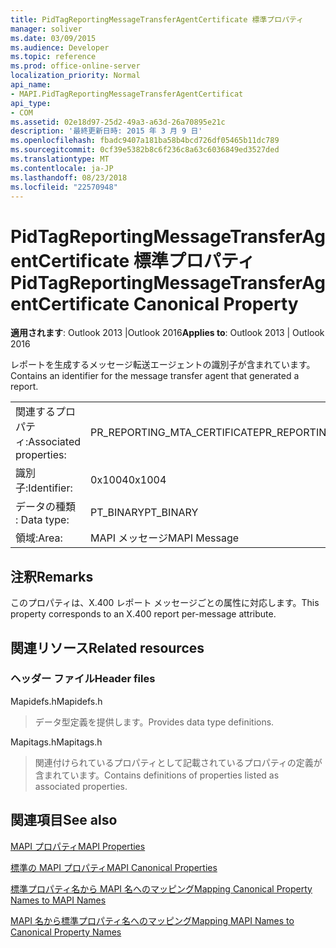 ```yaml
---
title: PidTagReportingMessageTransferAgentCertificate 標準プロパティ
manager: soliver
ms.date: 03/09/2015
ms.audience: Developer
ms.topic: reference
ms.prod: office-online-server
localization_priority: Normal
api_name:
- MAPI.PidTagReportingMessageTransferAgentCertificat
api_type:
- COM
ms.assetid: 02e18d97-25d2-49a3-a63d-26a70895e21c
description: '最終更新日時: 2015 年 3 月 9 日'
ms.openlocfilehash: fbadc9407a181ba58b4bcd726df05465b11dc789
ms.sourcegitcommit: 0cf39e5382b8c6f236c8a63c6036849ed3527ded
ms.translationtype: MT
ms.contentlocale: ja-JP
ms.lasthandoff: 08/23/2018
ms.locfileid: "22570948"
---
```

# <a name="pidtagreportingmessagetransferagentcertificate-canonical-property"></a><span data-ttu-id="e4092-103">PidTagReportingMessageTransferAgentCertificate 標準プロパティ</span><span class="sxs-lookup"><span data-stu-id="e4092-103">PidTagReportingMessageTransferAgentCertificate Canonical Property</span></span>

  
  
<span data-ttu-id="e4092-104">**適用されます**: Outlook 2013 |Outlook 2016</span><span class="sxs-lookup"><span data-stu-id="e4092-104">**Applies to**: Outlook 2013 | Outlook 2016</span></span> 
  
<span data-ttu-id="e4092-105">レポートを生成するメッセージ転送エージェントの識別子が含まれています。</span><span class="sxs-lookup"><span data-stu-id="e4092-105">Contains an identifier for the message transfer agent that generated a report.</span></span>
  
|||
|:-----|:-----|
|<span data-ttu-id="e4092-106">関連するプロパティ:</span><span class="sxs-lookup"><span data-stu-id="e4092-106">Associated properties:</span></span>  <br/> |<span data-ttu-id="e4092-107">PR_REPORTING_MTA_CERTIFICATE</span><span class="sxs-lookup"><span data-stu-id="e4092-107">PR_REPORTING_MTA_CERTIFICATE</span></span>  <br/> |
|<span data-ttu-id="e4092-108">識別子:</span><span class="sxs-lookup"><span data-stu-id="e4092-108">Identifier:</span></span>  <br/> |<span data-ttu-id="e4092-109">0x1004</span><span class="sxs-lookup"><span data-stu-id="e4092-109">0x1004</span></span>  <br/> |
|<span data-ttu-id="e4092-110">データの種類 : </span><span class="sxs-lookup"><span data-stu-id="e4092-110">Data type:</span></span>  <br/> |<span data-ttu-id="e4092-111">PT_BINARY</span><span class="sxs-lookup"><span data-stu-id="e4092-111">PT_BINARY</span></span>  <br/> |
|<span data-ttu-id="e4092-112">領域:</span><span class="sxs-lookup"><span data-stu-id="e4092-112">Area:</span></span>  <br/> |<span data-ttu-id="e4092-113">MAPI メッセージ</span><span class="sxs-lookup"><span data-stu-id="e4092-113">MAPI Message</span></span>  <br/> |
   
## <a name="remarks"></a><span data-ttu-id="e4092-114">注釈</span><span class="sxs-lookup"><span data-stu-id="e4092-114">Remarks</span></span>

<span data-ttu-id="e4092-115">このプロパティは、X.400 レポート メッセージごとの属性に対応します。</span><span class="sxs-lookup"><span data-stu-id="e4092-115">This property corresponds to an X.400 report per-message attribute.</span></span>
  
## <a name="related-resources"></a><span data-ttu-id="e4092-116">関連リソース</span><span class="sxs-lookup"><span data-stu-id="e4092-116">Related resources</span></span>

### <a name="header-files"></a><span data-ttu-id="e4092-117">ヘッダー ファイル</span><span class="sxs-lookup"><span data-stu-id="e4092-117">Header files</span></span>

<span data-ttu-id="e4092-118">Mapidefs.h</span><span class="sxs-lookup"><span data-stu-id="e4092-118">Mapidefs.h</span></span>
  
> <span data-ttu-id="e4092-119">データ型定義を提供します。</span><span class="sxs-lookup"><span data-stu-id="e4092-119">Provides data type definitions.</span></span>
    
<span data-ttu-id="e4092-120">Mapitags.h</span><span class="sxs-lookup"><span data-stu-id="e4092-120">Mapitags.h</span></span>
  
> <span data-ttu-id="e4092-121">関連付けられているプロパティとして記載されているプロパティの定義が含まれています。</span><span class="sxs-lookup"><span data-stu-id="e4092-121">Contains definitions of properties listed as associated properties.</span></span>
    
## <a name="see-also"></a><span data-ttu-id="e4092-122">関連項目</span><span class="sxs-lookup"><span data-stu-id="e4092-122">See also</span></span>



[<span data-ttu-id="e4092-123">MAPI プロパティ</span><span class="sxs-lookup"><span data-stu-id="e4092-123">MAPI Properties</span></span>](mapi-properties.md)
  
[<span data-ttu-id="e4092-124">標準の MAPI プロパティ</span><span class="sxs-lookup"><span data-stu-id="e4092-124">MAPI Canonical Properties</span></span>](mapi-canonical-properties.md)
  
[<span data-ttu-id="e4092-125">標準プロパティ名から MAPI 名へのマッピング</span><span class="sxs-lookup"><span data-stu-id="e4092-125">Mapping Canonical Property Names to MAPI Names</span></span>](mapping-canonical-property-names-to-mapi-names.md)
  
[<span data-ttu-id="e4092-126">MAPI 名から標準プロパティ名へのマッピング</span><span class="sxs-lookup"><span data-stu-id="e4092-126">Mapping MAPI Names to Canonical Property Names</span></span>](mapping-mapi-names-to-canonical-property-names.md)

